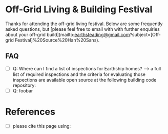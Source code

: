 # Off-Grid Living & Building Festival

Thanks for attending the off-grid living festival.  Below are some frequently asked questions, but [please feel free to email with with further enquiries about your off-grid build](mailto:earthsteading@gmail.com?subject=[Off-grid Festival]%20Source%20Han%20Sans).

## FAQ
  - [ ] Q: Where can I find a list of inspections for Earthship homes? --> a full list of required inspections and the criteria for evaluating those inspections are available open source at the following building code repository: 
  - [ ] Q:  foobar

# References
 - [ ] please cite this page using: 

